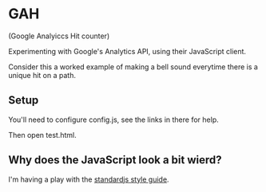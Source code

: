 # GAH

(Google Analyiccs Hit counter)

Experimenting with Google's Analytics API, using their JavaScript client.

Consider this a worked example of making a bell sound everytime there is a
unique hit on a path.

## Setup

You'll need to configure config.js, see the links in there for help.

Then open test.html.

## Why does the JavaScript look a bit wierd?

I'm having a play with the
[standardjs style guide](http://standardjs.com/rules.html).
